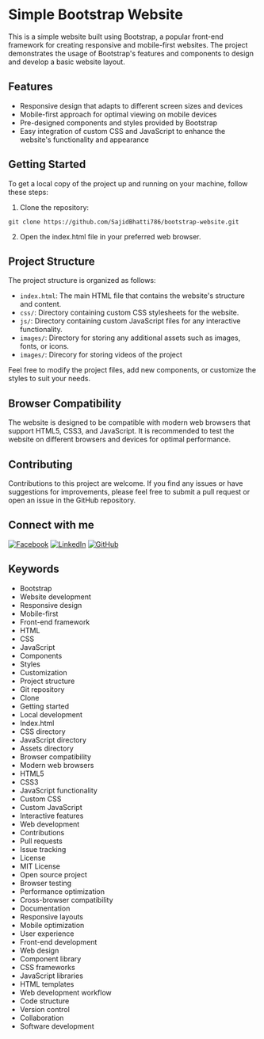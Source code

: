 # Simple Bootstrap Website

This is a simple website built using Bootstrap, a popular front-end framework for creating responsive and mobile-first websites. The project demonstrates the usage of Bootstrap's features and components to design and develop a basic website layout.

## Features

- Responsive design that adapts to different screen sizes and devices
- Mobile-first approach for optimal viewing on mobile devices
- Pre-designed components and styles provided by Bootstrap
- Easy integration of custom CSS and JavaScript to enhance the website's functionality and appearance

## Getting Started

To get a local copy of the project up and running on your machine, follow these steps:

1. Clone the repository:

`git clone https://github.com/SajidBhatti786/bootstrap-website.git`

2. Open the index.html file in your preferred web browser.

## Project Structure

The project structure is organized as follows:

- `index.html`: The main HTML file that contains the website's structure and content.
- `css/`: Directory containing custom CSS stylesheets for the website.
- `js/`: Directory containing custom JavaScript files for any interactive functionality.
- `images/`: Directory for storing any additional assets such as images, fonts, or icons.
- `images/`: Direcory for storing videos of the project

Feel free to modify the project files, add new components, or customize the styles to suit your needs.

## Browser Compatibility

The website is designed to be compatible with modern web browsers that support HTML5, CSS3, and JavaScript. It is recommended to test the website on different browsers and devices for optimal performance.

## Contributing

Contributions to this project are welcome. If you find any issues or have suggestions for improvements, please feel free to submit a pull request or open an issue in the GitHub repository.

## Connect with me
[![Facebook](https://img.shields.io/badge/Facebook-Follow-blue)](https://www.facebook.com/profile.php?id=100026991042689&mibextid=ZbWKwL)
[![LinkedIn](https://img.shields.io/badge/LinkedIn-Connect-blue)](https://www.linkedin.com/in/sajid-bhatti-b2436b24a)
[![GitHub](https://img.shields.io/github/followers/YOUR_GITHUB_USERNAME?style=social)](https://github.com/SajidBhatti786)

## Keywords

- Bootstrap
- Website development
- Responsive design
- Mobile-first
- Front-end framework
- HTML
- CSS
- JavaScript
- Components
- Styles
- Customization
- Project structure
- Git repository
- Clone
- Getting started
- Local development
- Index.html
- CSS directory
- JavaScript directory
- Assets directory
- Browser compatibility
- Modern web browsers
- HTML5
- CSS3
- JavaScript functionality
- Custom CSS
- Custom JavaScript
- Interactive features
- Web development
- Contributions
- Pull requests
- Issue tracking
- License
- MIT License
- Open source project
- Browser testing
- Performance optimization
- Cross-browser compatibility
- Documentation
- Responsive layouts
- Mobile optimization
- User experience
- Front-end development
- Web design
- Component library
- CSS frameworks
- JavaScript libraries
- HTML templates
- Web development workflow
- Code structure
- Version control
- Collaboration
- Software development
